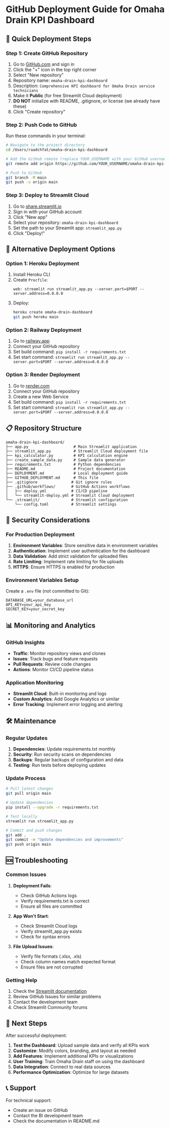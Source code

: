 # GitHub Deployment Guide for Omaha Drain KPI Dashboard

## 🚀 Quick Deployment Steps

### Step 1: Create GitHub Repository

1. Go to [GitHub.com](https://github.com) and sign in
2. Click the "+" icon in the top right corner
3. Select "New repository"
4. Repository name: `omaha-drain-kpi-dashboard`
5. Description: `Comprehensive KPI dashboard for Omaha Drain service technicians`
6. Make it **Public** (for free Streamlit Cloud deployment)
7. **DO NOT** initialize with README, .gitignore, or license (we already have these)
8. Click "Create repository"

### Step 2: Push Code to GitHub

Run these commands in your terminal:

```bash
# Navigate to the project directory
cd /Users/raadchfat/omaha-drain-kpi-dashboard

# Add the GitHub remote (replace YOUR_USERNAME with your GitHub username)
git remote add origin https://github.com/YOUR_USERNAME/omaha-drain-kpi-dashboard.git

# Push to GitHub
git branch -M main
git push -u origin main
```

### Step 3: Deploy to Streamlit Cloud

1. Go to [share.streamlit.io](https://share.streamlit.io)
2. Sign in with your GitHub account
3. Click "New app"
4. Select your repository: `omaha-drain-kpi-dashboard`
5. Set the path to your Streamlit app: `streamlit_app.py`
6. Click "Deploy!"

## 🔧 Alternative Deployment Options

### Option 1: Heroku Deployment

1. Install Heroku CLI
2. Create `Procfile`:
   ```
   web: streamlit run streamlit_app.py --server.port=$PORT --server.address=0.0.0.0
   ```
3. Deploy:
   ```bash
   heroku create omaha-drain-dashboard
   git push heroku main
   ```

### Option 2: Railway Deployment

1. Go to [railway.app](https://railway.app)
2. Connect your GitHub repository
3. Set build command: `pip install -r requirements.txt`
4. Set start command: `streamlit run streamlit_app.py --server.port=$PORT --server.address=0.0.0.0`

### Option 3: Render Deployment

1. Go to [render.com](https://render.com)
2. Connect your GitHub repository
3. Create a new Web Service
4. Set build command: `pip install -r requirements.txt`
5. Set start command: `streamlit run streamlit_app.py --server.port=$PORT --server.address=0.0.0.0`

## 📋 Repository Structure

```
omaha-drain-kpi-dashboard/
├── app.py                    # Main Streamlit application
├── streamlit_app.py          # Streamlit Cloud deployment file
├── kpi_calculator.py         # KPI calculation engine
├── create_sample_data.py     # Sample data generator
├── requirements.txt          # Python dependencies
├── README.md                 # Project documentation
├── DEPLOYMENT.md             # Local deployment guide
├── GITHUB_DEPLOYMENT.md      # This file
├── .gitignore               # Git ignore rules
├── .github/workflows/       # GitHub Actions workflows
│   ├── deploy.yml           # CI/CD pipeline
│   └── streamlit-deploy.yml # Streamlit Cloud deployment
└── .streamlit/              # Streamlit configuration
    └── config.toml          # Streamlit settings
```

## 🔐 Security Considerations

### For Production Deployment

1. **Environment Variables**: Store sensitive data in environment variables
2. **Authentication**: Implement user authentication for the dashboard
3. **Data Validation**: Add strict validation for uploaded files
4. **Rate Limiting**: Implement rate limiting for file uploads
5. **HTTPS**: Ensure HTTPS is enabled for production

### Environment Variables Setup

Create a `.env` file (not committed to Git):
```
DATABASE_URL=your_database_url
API_KEY=your_api_key
SECRET_KEY=your_secret_key
```

## 📊 Monitoring and Analytics

### GitHub Insights

- **Traffic**: Monitor repository views and clones
- **Issues**: Track bugs and feature requests
- **Pull Requests**: Review code changes
- **Actions**: Monitor CI/CD pipeline status

### Application Monitoring

- **Streamlit Cloud**: Built-in monitoring and logs
- **Custom Analytics**: Add Google Analytics or similar
- **Error Tracking**: Implement error logging and alerting

## 🛠️ Maintenance

### Regular Updates

1. **Dependencies**: Update requirements.txt monthly
2. **Security**: Run security scans on dependencies
3. **Backups**: Regular backups of configuration and data
4. **Testing**: Run tests before deploying updates

### Update Process

```bash
# Pull latest changes
git pull origin main

# Update dependencies
pip install --upgrade -r requirements.txt

# Test locally
streamlit run streamlit_app.py

# Commit and push changes
git add .
git commit -m "Update dependencies and improvements"
git push origin main
```

## 🆘 Troubleshooting

### Common Issues

1. **Deployment Fails**:
   - Check GitHub Actions logs
   - Verify requirements.txt is correct
   - Ensure all files are committed

2. **App Won't Start**:
   - Check Streamlit Cloud logs
   - Verify streamlit_app.py exists
   - Check for syntax errors

3. **File Upload Issues**:
   - Verify file formats (.xlsx, .xls)
   - Check column names match expected format
   - Ensure files are not corrupted

### Getting Help

1. Check the [Streamlit documentation](https://docs.streamlit.io)
2. Review GitHub Issues for similar problems
3. Contact the development team
4. Check Streamlit Community forums

## 🎯 Next Steps

After successful deployment:

1. **Test the Dashboard**: Upload sample data and verify all KPIs work
2. **Customize**: Modify colors, branding, and layout as needed
3. **Add Features**: Implement additional KPIs or visualizations
4. **User Training**: Train Omaha Drain staff on using the dashboard
5. **Data Integration**: Connect to real data sources
6. **Performance Optimization**: Optimize for large datasets

## 📞 Support

For technical support:
- Create an issue on GitHub
- Contact the BI development team
- Check the documentation in README.md
